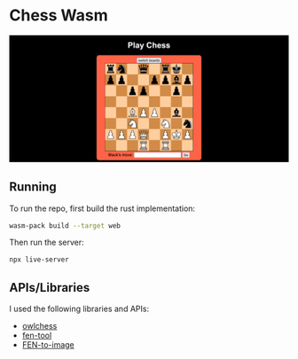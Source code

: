 # Chess Wasm

![Chess image](./assets/screenshot.png)

## Running 
To run the repo, first build the rust implementation:
```bash
wasm-pack build --target web
```

Then run the server:
```bash
npx live-server
```

## APIs/Libraries
I used the following libraries and APIs:
* [owlchess](https://docs.rs/owlchess/latest/owlchess/)
* [fen-tool](https://mutsuntsai.github.io/fen-tool/)
* [FEN-to-image](http://www.fen-to-image.com/)